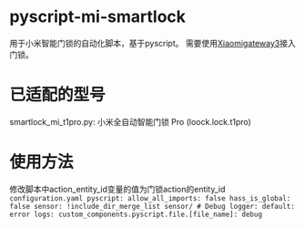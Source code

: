 # pyscript-mi-smartlock
用于小米智能门锁的自动化脚本，基于pyscript。
需要使用[Xiaomigateway3](https://github.com/AlexxIT/XiaomiGateway3)接入门锁。

# 已适配的型号
smartlock_mi_t1pro.py: 小米全自动智能门锁 Pro (loock.lock.t1pro)

# 使用方法
修改脚本中action_entity_id变量的值为门锁action的entity_id
    ```configuration.yaml
    pyscript:
      allow_all_imports: false
      hass_is_global: false
    sensor: !include_dir_merge_list sensor/
	# Debug
	logger:
      default: error
      logs:
        custom_components.pyscript.file.[file_name]: debug
    ```